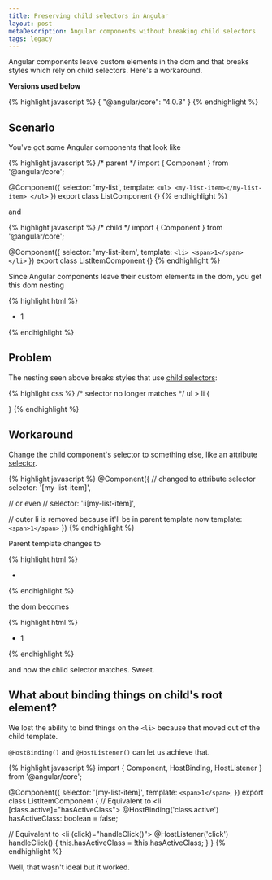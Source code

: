 ```yaml
---
title: Preserving child selectors in Angular
layout: post
metaDescription: Angular components without breaking child selectors
tags: legacy
---
```


Angular components leave custom elements in the dom and that breaks styles which rely on child selectors. Here's a workaround.

**Versions used below**

{% highlight javascript %}
{
  "@angular/core": "4.0.3"
}
{% endhighlight %}

## Scenario

You've got some Angular components that look like

{% highlight javascript %}
/* parent */
import { Component } from '@angular/core';

@Component({
  selector: 'my-list',
  template: `
    <ul>
      <my-list-item></my-list-item>
    </ul>
  `
})
export class ListComponent {}
{% endhighlight %}

and

{% highlight javascript %}
/* child */
import { Component } from '@angular/core';

@Component({
  selector: 'my-list-item',
  template: `
    <li>
      <span>1</span>
    </li>
  `
})
export class ListItemComponent {}
{% endhighlight %}

Since Angular components leave their custom elements in the dom, you get this dom nesting

{% highlight html %}
<my-list>
  <ul>
    <my-list-item>
      <li>
        <span>1</span>
      </li>
    </my-list-item>
  </ul>
</my-list>
{% endhighlight %}

## Problem

The nesting seen above breaks styles that use [child selectors](https://developer.mozilla.org/en-US/docs/Web/CSS/Child_selectors):

{% highlight css %}
/* selector no longer matches */
ul > li {

}
{% endhighlight %}

## Workaround

Change the child component's selector to something else, like an [attribute selector](https://developer.mozilla.org/en-US/docs/Web/CSS/Attribute_selectors).

{% highlight javascript %}
@Component({
  // changed to attribute selector
  selector: '[my-list-item]',

  // or even
  // selector: 'li[my-list-item]',

  // outer li is removed because it'll be in parent template now
  template: `
    <span>1</span>
  `
})
{% endhighlight %}

Parent template changes to

{% highlight html %}
<ul>
  <li my-list-item></li>
</ul>
{% endhighlight %}

the dom becomes

{% highlight html %}
<my-list>
  <ul>
    <li my-list-item="">
      <span>1</span>
    </li>
  </ul>
</my-list>
{% endhighlight %}

and now the child selector matches. Sweet.

## What about binding things on child's root element?

We lost the ability to bind things on the `<li>` because that moved out of the child template.

`@HostBinding()` and `@HostListener()` can let us achieve that.

{% highlight javascript %}
import { Component, HostBinding, HostListener } from '@angular/core';

@Component({
  selector: '[my-list-item]',
  template: `
    <span>1</span>
  `,
})
export class ListItemComponent {
  // Equivalent to <li [class.active]="hasActiveClass">
  @HostBinding('class.active') hasActiveClass: boolean = false;

  // Equivalent to <li (click)="handleClick()">
  @HostListener('click') handleClick() {
    this.hasActiveClass = !this.hasActiveClass;
  }
}
{% endhighlight %}

Well, that wasn't ideal but it worked.
